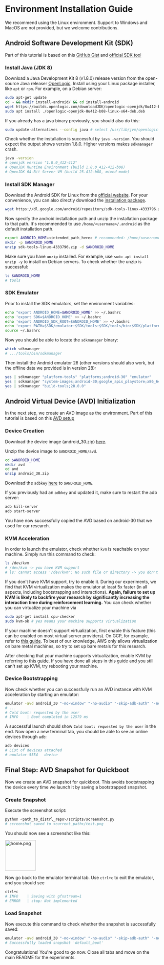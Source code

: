 # Environment Installation Guide 

We recommend using the Linux environment. Support to Windows and MacOS are not provided, but we welcome contributions.

## Android Software Development Kit (SDK)

Part of this tutorial is based on this [GitHub Gist](https://gist.github.com/nhtua/2d294f276dc1e110a7ac14d69c37904f) and [official SDK tool](https://github.com/codepath/android_guides/wiki/installing-android-sdk-tools) 

### Install Java (JDK 8)

Download a Java Development Kit 8 (v1.8.0) release version from the open-source Java releaser [OpenLogic](https://www.oracle.com/java/technologies/downloads/). Install using your Linux package installer, like `apt` or `rpm`. For example, on a Debian server:

```bash
sudo apt-get update
cd ~ && mkdir install-android/ && cd install-android
wget https://builds.openlogic.com/downloadJDK/openlogic-openjdk/8u412-b08/openlogic-openjdk-8u412-b08-linux-x64-deb.deb
sudo apt install ./openlogic-openjdk-8u412-b08-linux-x64-deb.deb
```

If you already has a java binary previously, you should also do this:

```bash
sudo update-alternatives --config java # select /usr/lib/jvm/openlogic-openjdk-8-hotspot-amd64/bin/java
```

Check whether the installation is successful by `java -version`. You should expect the output shows version 1.8.0. Higher versions makes `sdkmanager` crash.

```bash
java -version
# openjdk version "1.8.0_412-412"
# OpenJDK Runtime Environment (build 1.8.0_412-412-b08)
# OpenJDK 64-Bit Server VM (build 25.412-b08, mixed mode)
```

### Install SDK Manager

Download the Android SDK for Linux from the [official website](https://developer.android.com/studio/index.html#downloads). For your convenience, you can also directly download the [installation package](https://dl.google.com/android/repository/sdk-tools-linux-4333796.zip).

```bash
wget https://dl.google.com/android/repository/sdk-tools-linux-4333796.zip
```

Now specify the android installation path and unzip the installation package to that path. It's recommended to use `/home/<username>/.android` as the default installation path.

```bash
export ANDROID_HOME=<intended_path_here> # recommended: /home/<username>/.android
mkdir -p $ANDROID_HOME
unzip sdk-tools-linux-4333796.zip -d $ANDROID_HOME
```

Make sure you have `unzip` installed. For example, use `sudo apt install unzip -y` to install on Debian servers. To check whether the unzip is successful:

```bash
ls $ANDROID_HOME
# tools
```

### SDK Emulator

Prior to install the SDK emulators, set the environment variables:

```bash
echo "export ANDROID_HOME=$ANDROID_HOME" >> ~/.bashrc
echo 'export SDK=$ANDROID_HOME' >> ~/.bashrc
echo 'export ANDROID_SDK_ROOT=$ANDROID_HOME' >> ~/.bashrc
echo 'export PATH=$SDK/emulator:$SDK/tools:$SDK/tools/bin:$SDK/platform-tools:$PATH' >> ~/.bashrc
source ~/.bashrc
```

Now you should be able to locate the `sdkmanager` binary:

```bash
which sdkmanager
# .../tools/bin/sdkmanager
```

Then install the Android emulator 28 (other versions should also work, but the offline data we provided is in version 28):

```bash
yes | sdkmanager "platform-tools" "platforms;android-30" "emulator"
yes | sdkmanager "system-images;android-30;google_apis_playstore;x86_64"
yes | sdkmanager "build-tools;28.0.0"
```

## Android Virtual Device (AVD) Initialization

In the next step, we create an AVD image as the environment. Part of this tutorial is based on this [AVD setup](https://developer.android.com/studio/run/managing-avds)
### Device Creation

Download the device image (android_30.zip) [here](https://drive.google.com/drive/folders/1HzLPB2X2oXTaYKOuOji_3VDqfHhUfYX7?usp=sharing).

Unzip the device image to `$ANDROID_HOME/avd`.

```bash
cd $ANDROID_HOME
mkdir avd
cd avd
unzip android_30.zip
```

Download the `adbkey` [here](https://drive.google.com/drive/folders/1HzLPB2X2oXTaYKOuOji_3VDqfHhUfYX7?usp=sharing) to `$ANDROID_HOME`.

If you previously had an `adbkey` and updated it, make sure to restart the adb server:

```bash
adb kill-server
adb start-server
```

You have now successfully copied the AVD based on android-30 that we used for our research.

### KVM Acceleration

In order to launch the emulator, check whether `kvm` is reachable on your machine. Simply run this command to check:

```bash
ls /dev/kvm
# /dev/kvm -> you have KVM support
# ls: cannot access '/dev/kvm': No such file or directory -> you don't have KVM support
```

If you don't have KVM support, try to enable it. During our experiments, we find that KVM virtualization makes the emulator at least 5x faster (in all aspects, including bootstrapping and interactions). **Again, failure to set up KVM is likely to backfire your research by significantly increasing the interaction time during reinforcement learning.** You can check whether you can virtualize your machine via

```bash
sudo apt-get install cpu-checker
sudo kvm-ok # yes means your machine supports virtualization
```

If your machine doesn't support virtualization, first enable this feature (this can be enabled on most virtual server providers). On GCP, for example, refer to [this guide](https://cloud.google.com/compute/docs/instances/nested-virtualization/enabling). To best of our knowledge, AWS only allows virtualization on bare metal machines, so try to set up bare metals for this research.

After checking that your machine supports virtualization, enable KVM by referring to [this guide](https://developer.android.com/studio/run/emulator-acceleration#vm-linux). If you have done all steps in this guide and you still can't set up KVM, try rebooting your machine.

### Device Bootstrapping

Now check whether you can successfully run an AVD instance with KVM acceleration by starting an emulator:

```bash
emulator -avd android_30 "-no-window" "-no-audio" "-skip-adb-auth" "-no-boot-anim" "-gpu" "auto" "-no-snapshot-load" "-feature" "-Vulkan"
# ...
# Cold boot: requested by the user
# INFO    | Boot completed in 12579 ms
```

A successful launch should show `Cold boot: requested by the user` in the end. Now open a new terminal tab, you should be able to see an online devices through `adb`:

```bash
adb devices
# List of devices attached
# emulator-5554   device
```

## Final Step: AVD Snapshot for Quickboot

Now we create an AVD snapshot for quickboot. This avoids bootstrapping the device every time we launch it by saving a bootstrapped snapshot.

### Create Snapshot

Execute the screenshot script:

```bash
python <path_to_distrl_repo>/scripts/screenshot.py
# screenshot saved to <current_path>/test.png
```

You should now see a screenshot like this: 

<img src="./assets/test.png" alt="home.png" width="100"/>

Now go back to the emulator terminal tab. Use `ctrl+c` to exit the emulator, and you should see 

```bash
ctrl+c
# INFO    | Saving with gfxstream=1
# ERROR   | stop: Not implemented
```

### Load Snapshot

Now execute this command to check whether the snapshot is successfully saved:

```bash
emulator -avd android_30 "-no-window" "-no-audio" "-skip-adb-auth" "-no-boot-anim" "-gpu" "auto" "-no-snapshot-save" "-feature" "-Vulkan"
# Successfully loaded snapshot 'default_boot'
```

Congratulations! You're good to go now. Close all tabs and move on the main README for the experiments.

